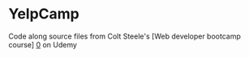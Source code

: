 # YelpCamp
Code along source files from Colt Steele's [Web developer bootcamp course] [0] on Udemy 

[0]: https://www.udemy.com/course/the-web-developer-bootcamp/ "Web developer bootcamp course on Udemy"
